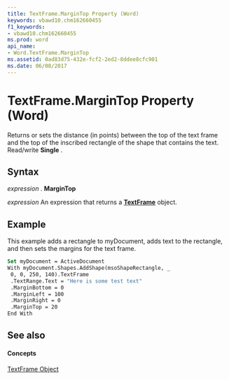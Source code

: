 ```yaml
---
title: TextFrame.MarginTop Property (Word)
keywords: vbawd10.chm162660455
f1_keywords:
- vbawd10.chm162660455
ms.prod: word
api_name:
- Word.TextFrame.MarginTop
ms.assetid: 0ad83d75-432e-fcf2-2ed2-8ddee8cfc901
ms.date: 06/08/2017
---
```



# TextFrame.MarginTop Property (Word)

Returns or sets the distance (in points) between the top of the text frame and the top of the inscribed rectangle of the shape that contains the text. Read/write  **Single** .


## Syntax

 _expression_ . **MarginTop**

 _expression_ An expression that returns a **[TextFrame](Word.TextFrame.md)** object.


## Example

This example adds a rectangle to myDocument, adds text to the rectangle, and then sets the margins for the text frame.


```vb
Set myDocument = ActiveDocument 
With myDocument.Shapes.AddShape(msoShapeRectangle, _ 
 0, 0, 250, 140).TextFrame 
 .TextRange.Text = "Here is some test text" 
 .MarginBottom = 0 
 .MarginLeft = 100 
 .MarginRight = 0 
 .MarginTop = 20 
End With
```


## See also


#### Concepts


[TextFrame Object](Word.TextFrame.md)

